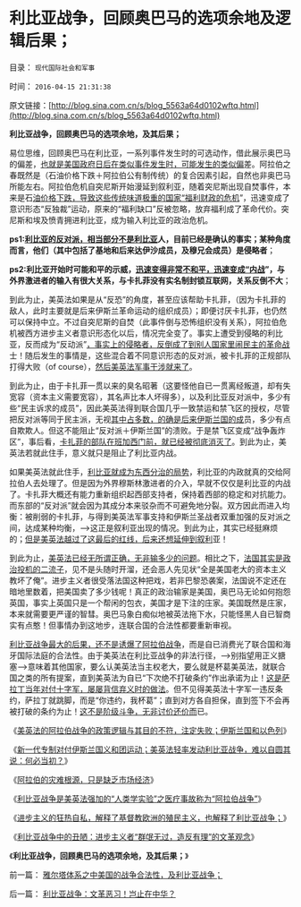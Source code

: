 # 利比亚战争，回顾奥巴马的选项余地及逻辑后果；

目录： `现代国际社会和军事` 

时间： `2016-04-15 21:31:38` 

原文链接：[http://blog.sina.com.cn/s/blog_5563a64d0102wftq.html](http://blog.sina.com.cn/s/blog_5563a64d0102wftq.html)

**利比亚战争，回顾奥巴马的选项余地，及其后果；**

易位思维，回顾奥巴马在利比亚，一系列事件发生时的可选动作，借此展示奥巴马的偏差，[也就是美国政府日后在类似事件发生时，可能发生的类似偏](../../../2016/2/26/美英法轻率发动利比亚战争，难以自圆其说：何必当初？.md)差。阿拉伯之春既然是（石油价格下跌＋阿拉伯公有制传统）的复合因素引起，自然也非奥巴马所能左右。阿拉伯危机自突尼斯开始漫延到叙利亚，随着突尼斯出现自焚事件，本来是石[油价格下跌，导致这些传统味道极重的国家“福利财政的危机](http://darthvad.blog.sohu.com/250213556.html)”，迅速变成了意识形态“反独裁”运动，原来的“福利缺口”反被忽略，放弃福利成了革命代价。突尼斯和埃及愤青拥进利比亚，成为输入利比亚的政治危机。

**ps1:[利比亚的反对派，相当部分不是利比亚](../../../2011/4/14/利比亚反对派最精明的严重错误.md)人，目前已经是确认的事实；某种角度而言，他们（其中包括了基地和后来达伊沙成员，及穆兄会成员）是侵略者**；

**ps2:利比亚开始时可能和平的示威，[迅速变得非常不和平，迅速变成“内战](../../../2011/4/9/利比亚事件的真相可能对美英法不利.md)”，与外界激进者的输入有很大关系，与卡扎菲没有实名制封锁互联网，关系反倒不大**；

到此为止，美英法如果是从“反恐”的角度，甚至应该帮助卡扎菲，（因为卡扎菲的敌人，此时主要就是后来伊斯兰革命运动的组织成员）；即便讨厌卡扎菲，也仍然可以保持中立。不过自突尼斯的自焚（此事件倒与恐怖组织没有关系），阿拉伯危机被西方进步主义者意识形态化以后，情况完全变了。事实上遭受到侵略的利比亚，反而成为“反动派”[，事实上的侵略者，反倒成了到别人国家里闹民主的革命战](../../../2011/4/16/反对独裁者，不能取而代之.md)士！随后发生的事情是，这些混合着不同意识形态的反对派，被卡扎菲的正规部队打得大败（of
course），[然后美英法军事干涉就来了](../../../2011/4/9/“最不理智的战争”利比亚人权民主没啥关系.md)。

到此为止，由于卡扎菲一贯以来的臭名昭著（这要怪他自已一贯离经叛道，却有失宽容（资本主义需要宽容），其名声比本人坏得多），以及利比亚反对派中，多少有些“民主诉求的成员”，因此美英法得到联合国几乎一致禁运和禁飞区的授权，尽管把反对派等同于民主派，无视[其中占多数，的确是后来伊斯兰国的成](../../../2016/2/26/美英法，以色列和伊斯兰国，谁聪明？谁正确，谁错误？.md)员，多少有点自欺欺人。但这不能阻止“反对派＋伊斯兰国”的溃败。于是禁飞区变成“战争轰炸区”，事后看，[卡扎菲的部队在班加西门前，就已经被彻底消灭了](../../../2011/10/27/利比亚战争的“人权高于主权”概念混淆；征服是对人权的侵犯.md)。到此为止，美英法若就此住手，意义就只是阻止了利比亚内战。

如果美英法就此住手，[利比亚就成为东西分治的局势](../../../2011/4/23/利比亚东西分治格局可能是多方面的台阶.md)，利比亚的内政就真的交给阿拉伯人去处理了。但是因为外界穆斯林激进者的介入，早就不仅仅是利比亚的内战了。卡扎菲大概还有能力重新组织起西部支持者，保持着西部的稳定和对抗能力。而东部的“反对派”就会因为其成分本来驳杂而不可避免地分裂。双方因此而进入均衡：被削弱的卡扎菲，与得到美英法军事支持和伊斯兰圣战者双重加强的反对派之间，达成某种均衡，——>这正是叙利亚出现的情况。到此为止，其实已经挺麻烦的；[但是美英法越过了这最后的红线，后来还想延伸到叙利](../../../2011/4/22/美英法的第三次布匿战争.md)亚！

到此为止，[美英法已经无所谓正确，无非输多少的问题](../../../2011/4/9/利比亚战争，西方是输多少的问题；.md)。相比之下，[法国其实是政治投机的二流子](../../../2016/2/18/进步主义贼心不死的是法国的十字军情结；.md)，见不是头随时开溜，还会恶人先见状“全是美国老大的资本主义教坏了俺”。进步主义者很受落法国这种把戏，若非巴黎恐袭案，法国说不定还在暗地里数着，把美国卖了多少钱呢！真正的政治输家是美国，奥巴马无论如何抱怨英国，事实上英国只是一个帮闲的包衣，美国才是下注的庄家。美国既然是庄家，本来就需要更严谨的智彗。奥巴马象白痴似地被英法拖下水，只能怪黑人自已智商实有点憨！但事情办到这地步，连联合国的合法性都要重新审视。

[利比亚战争最大的后果，还不是诱爆了阿拉伯战争](../../../2016/4/12/利比亚战争是被强加的“人类学实验”.md)，而是自已消费光了联合国和海牙国际法庭的合法性。由于美英法在利比亚战争的非法行径，——>别指望用正义搪塞——>意味着其他国家，要么认美英法当主权老大，要么就是杯葛美英法，就联合国之类的所有提案，直到美英法为自已“下次绝不打破条约”作出承诺为止！[这是萨拉丁当年对付十字军，屡屡背信弃义时的做法](../../../2015/9/21/萨拉丁主义对于专制体制统治阶级的适用性；.md)。但不见得美英法十字军一违反条约，萨拉丁就跳脚，而是“你违约，我杯葛”；直到对方各自担保，直到签下不会再被打破的条约为止！[这不是阶级斗争，无非讨价还价而](../../../2011/4/19/国际法院不是“最高法院”.md)已。

《[美英法的阿拉伯战争的政策逻辑与其目的不符，注定失败；伊斯兰国和以色列](../../../2016/2/26/美英法，以色列和伊斯兰国，谁聪明？谁正确，谁错误？.md)》

《[新一代专制对付伊斯兰国义和团运动；美英法轻率发动利比亚战争，难以自圆其说：何必当初？](../../../2016/2/26/美英法轻率发动利比亚战争，难以自圆其说：何必当初？.md)》

《[阿拉伯的灾难根源，只是缺乏市场经济](../../../2016/2/28/阿拉伯的灾难根源，只是缺乏市场经济；.md)》

《[利比亚战争是美英法强加的“人类学实验”之医疗事故称为“阿拉伯战争”](../../../2016/4/12/利比亚战争是被强加的“人类学实验”.md)》

《[进步主义的狂热自私，解释了基督教欧洲的殖民主义，也解释了利比亚战争；](../../../2016/4/13/利比亚战争提醒中国，欧美进步主义左棍的军事威胁；.md)》

《[利比亚战争中的丑陋：进步主义者“群氓无过，造反有理”的文革观念](../../../2016/4/14/利比亚战争：文革恶习！岂止在中华？.md)》

《**利比亚战争，回顾奥巴马的选项余地，及其后果；**》

前一篇： [雅尔塔体系之中美国的战争合法性，及利比亚战争；](../../../2016/4/16/雅尔塔体系之中美国的战争合法性，及利比亚战争；.md)

后一篇： [利比亚战争：文革恶习！岂止在中华？](../../../2016/4/14/利比亚战争：文革恶习！岂止在中华？.md)

